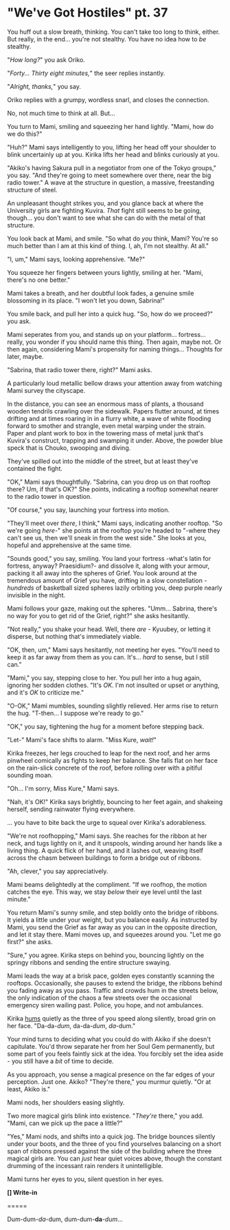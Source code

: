 # "We've Got Hostiles" pt. 37

You huff out a slow breath, thinking. You can't take too long to think, either. But really, in the end... you're not stealthy. You have no idea how to *be* stealthy.

"*How long?*" you ask Oriko.

"*Forty... Thirty eight minutes,*" the seer replies instantly.

"*Alright, thanks,*" you say.

Oriko replies with a grumpy, wordless snarl, and closes the connection.

No, not much time to think at all. But...

You turn to Mami, smiling and squeezing her hand lightly. "Mami, how do we do this?"

"Huh?" Mami says intelligently to you, lifting her head off your shoulder to blink uncertainly up at you. Kirika lifts her head and blinks curiously at you.

"Akiko's having Sakura pull in a negotiator from one of the Tokyo groups," you say. "And they're going to meet somewhere over there, near the big radio tower." A wave at the structure in question, a massive, freestanding structure of steel.

An unpleasant thought strikes you, and you glance back at where the University girls are fighting Kuvira. *That* fight still seems to be going, though... you don't want to see what she can do with the metal of that structure.

You look back at Mami, and smile. "So what do *you* think, Mami? You're so much better than I am at this kind of thing. I, ah, I'm not stealthy. At all."

"I, um," Mami says, looking apprehensive. "Me?"

You squeeze her fingers between yours lightly, smiling at her. "Mami, there's no one better."

Mami takes a breath, and her doubtful look fades, a genuine smile blossoming in its place. "I won't let you down, Sabrina!"

You smile back, and pull her into a quick hug. "So, how do we proceed?" you ask.

Mami seperates from you, and stands up on your platform... fortress... really, you wonder if you should name this thing. Then again, maybe not. Or then again, considering Mami's propensity for naming things... Thoughts for later, maybe.

"Sabrina, that radio tower there, right?" Mami asks.

A particularly loud metallic bellow draws your attention away from watching Mami survey the cityscape.

In the distance, you can see an enormous mass of plants, a thousand wooden tendrils crawling over the sidewalk. Papers flutter around, at times drifting and at times roaring in in a flurry white, a wave of white flooding forward to smother and strangle, even metal warping under the strain. Paper and plant work to box in the towering mass of metal junk that's Kuvira's construct, trapping and swamping it under. Above, the powder blue speck that is Chouko, swooping and diving.

They've spilled out into the middle of the street, but at least they've contained the fight.

"OK," Mami says thoughtfully. "Sabrina, can you drop us on that rooftop there? Um, if that's OK?" She points, indicating a rooftop somewhat nearer to the radio tower in question.

"Of course," you say, launching your fortress into motion.

"They'll meet over *there*, I think," Mami says, indicating another rooftop. "So we're going *here*-" she points at the rooftop you're headed to "-where they can't see us, then we'll sneak in from the west side." She looks at you, hopeful and apprehensive at the same time.

"Sounds good," you say, smiling. You land your fortress -what's latin for fortress, anyway? Praesidium?- and dissolve it, along with your armour, packing it all away into the spheres of Grief. You look around at the tremendous amount of Grief you have, drifting in a slow constellation - *hundreds* of basketball sized spheres lazily orbiting you, deep purple nearly invisible in the night.

Mami follows your gaze, making out the spheres. "Umm... Sabrina, there's no way for you to get rid of the Grief, right?" she asks hesitantly.

"Not really," you shake your head. Well, there *are* - Kyuubey, or letting it disperse, but nothing that's immediately viable.

"OK, then, um," Mami says hesitantly, not meeting her eyes. "You'll need to keep it as far away from them as you can. It's... *hard* to sense, but I still can."

"Mami," you say, stepping close to her. You pull her into a hug again, ignoring her sodden clothes. "It's *OK*. I'm not insulted or upset or anything, and it's *OK* to criticize me."

"O-OK," Mami mumbles, sounding slightly relieved. Her arms rise to return the hug. "T-then... I suppose we're ready to go."

"OK," you say, tightening the hug for a moment before stepping back.

"Let-" Mami's face shifts to alarm. "Miss Kure, *wait!*"

Kirika freezes, her legs crouched to leap for the next roof, and her arms pinwheel comically as fights to keep her balance. She falls flat on her face on the rain-slick concrete of the roof, before rolling over with a pitiful sounding moan.

"Oh... I'm sorry, Miss Kure," Mami says.

"Nah, it's OK!" Kirika says brightly, bouncing to her feet again, and shakeing herself, sending rainwater flying everywhere.

... you have to bite back the urge to squeal over Kirika's adorableness.

"We're not roofhopping," Mami says. She reaches for the ribbon at her neck, and tugs lightly on it, and it unspools, winding around her hands like a living thing. A quick flick of her hand, and it lashes out, weaving itself across the chasm between buildings to form a bridge out of ribbons.

"Ah, clever," you say appreciatively.

Mami beams delightedly at the compliment. "If we roofhop, the motion catches the eye. This way, we stay *below* their eye level until the last minute."

You return Mami's sunny smile, and step boldly onto the bridge of ribbons. It yields a little under your weight, but you balance easily. As instructed by Mami, you send the Grief as far away as you can in the opposite direction, and let it stay there. Mami moves up, and squeezes around you. "Let me go first?" she asks.

"Sure," you agree. Kirika steps on behind you, bouncing lightly on the springy ribbons and sending the entire structure swaying.

Mami leads the way at a brisk pace, golden eyes constantly scanning the rooftops. Occasionally, she pauses to extend the bridge, the ribbons behind you fading away as you pass. Traffic and crowds hum in the streets below, the only indication of the chaos a few streets over the occasional emergency siren wailing past. Police, you hope, and not ambulances.

Kirika [hums](https://www.youtube.com/watch?v=XAYhNHhxN0A) quietly as the three of you speed along silently, broad grin on her face. "Da-da-*dum*, da-da-*dum*, *da*-dum."

Your mind turns to deciding what you could do with Akiko if she doesn't capitulate. You'd throw separate her from her Soul Gem permanently, but some part of you feels faintly sick at the idea. You forcibly set the idea aside - you still have a *bit* of time to decide.

As you approach, you sense a magical presence on the far edges of your perception. Just one. Akiko? "They're there," you murmur quietly. "Or at least, Akiko is."

Mami nods, her shoulders easing slightly.

Two more magical girls blink into existence. "*They're* there," you add. "Mami, can we pick up the pace a little?"

"Yes," Mami nods, and shifts into a quick jog. The bridge bounces silently under your boots, and the three of you find yourselves balancing on a short span of ribbons pressed against the side of the building where the three magical girls are. You can *just* hear quiet voices above, though the constant drumming of the incessant rain renders it unintelligible.

Mami turns her eyes to you, silent question in her eyes.

**\[] Write-in**

\=====​

Dum-dum-*da*-dum, dum-dum-**da**-*dum*...
